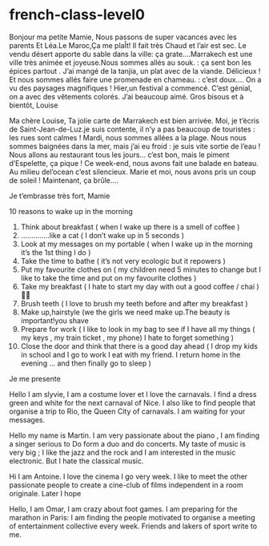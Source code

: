 # french-class-level0


Bonjour ma petite Mamie,
Nous passons de super vacances avec les parents Et Léa.Le Maroc,Ça me plaÎt! Il fait très Chaud et l’air est sec. Le vendu désert apporte du sable dans la ville: ça grate….Marrakech est une ville très animée et joyeuse.Nous sommes allés au souk.  :   ça sent bon les épices  partout . J’ai mangé de la tanjia, un  plat avec de la viande. Délicieux !  Et nous sommes allés faire une promenade en chameau. : c’est doux…. On a vu des paysages magnifiques ! Hier,un festival a commencé. C’est génial, on a avec des vêtements colorés. J’ai beaucoup aimé. 
Gros bisous et à bientôt,
Louise


Ma chère Louise,
Ta jolie carte de Marrakech est bien arrivée. Moi, je t’écris de Saint-Jean-de-Luz.je suis contente, il n’y a pas beaucoup de touristes : les rues sont calmes ! Mardi, nous sommes allées a la plage. Nous nous sommes baignées dans la mer, mais j’ai eu froid : je suis vite sortie de l’eau ! Nous allons au restaurant tous les jours… c’est bon, mais le piment d’Espelette, ça pique ! Ce week-end, nous avons fait une balade en bateau. Au milieu del’ocean c’est silencieux. Marie et moi, nous avons pris un coup de soleil ! Maintenant, ça brûle….

Je t’embrasse très fort,
Mamie




10 reasons to wake up in the morning

1. Think about breakfast ( when I wake up there is a smell of coffee )
2. …………..like a cat ( I don’t wake up in 5 seconds )
3. Look at my messages on my portable (  when I wake up in the morning it’s the 1st thing I do )
4. Take the time to bathe ( it’s not very ecologic but it repowers )
5. Put my favourite clothes on ( my children need 5 minutes to change but I like to take the time and put on my favourite clothes )
6. Take my breakfast ( I hate to start my day with out a good coffee / chai ) 🤣🤣
7. Brush teeth ( I love to brush my teeth before and after my breakfast )
8. Make up,hairstyle (we the girls we need make up.The beauty is important!you shave
9. Prepare for work ( I like to look in my bag to see if I have all my things ( my keys , my train ticket , my phone)  I hate to forget something )
10. Close the door and think that there is a good day ahead ( I drop my kids in school and I go to work I eat with my friend. I return home in the evening … and then finally go to sleep ) 


Je me presente 

Hello I am slyvie, I am a costume lover et I love the carnavals. I find a dress green and white for the next carnaval of Nice. I also like to find people that organise a trip to Rio, the Queen City of carnavals. I am waiting for your messages.


Hello my name is Martin. I am very passionate about the piano , I am finding a singer serious to Do form a duo and do concerts. My taste of music is very big ; I like the jazz and the rock and I am interested in the music electronic. But I hate the classical music. 


Hi I am Antoine. I love the cinema I go very week. I like to meet the other passionate people to create a cine-club of films independent in a room originale. Later I hope 


Hello, I am Omar, I am crazy about foot games. I am preparing for the marathon in Paris: I am finding the people motivated to organise a meeting of entertainment collective every week. Friends and lakers of sport write to me. 